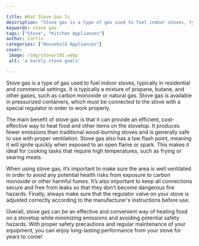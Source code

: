 ```yaml
---

title: What Stove Gas Is
description: "Stove gas is a type of gas used to fuel indoor stoves, typically in residential and commercial settings. It is typically a mixture...you wont regret reading on"
keywords: stove gas
tags: ["Stove", "Kitchen Appliances"]
author: Curtis
categories: ["Household Appliances"]
cover: 
 image: /img/stove/192.webp
 alt: 'a barely stove goals'

---
```


Stove gas is a type of gas used to fuel indoor stoves, typically in residential and commercial settings. It is typically a mixture of propane, butane, and other gases, such as carbon monoxide or natural gas. Stove gas is available in pressurized containers, which must be connected to the stove with a special regulator in order to work properly.

The main benefit of stove gas is that it can provide an efficient, cost-effective way to heat food and other items on the stovetop. It produces fewer emissions than traditional wood-burning stoves and is generally safe to use with proper ventilation. Stove gas also has a low flash point, meaning it will ignite quickly when exposed to an open flame or spark. This makes it ideal for cooking tasks that require high temperatures, such as frying or searing meats. 

When using stove gas, it’s important to make sure the area is well ventilated in order to avoid any potential health risks from exposure to carbon monoxide or other harmful fumes. It’s also important to keep all connections secure and free from leaks so that they don’t become dangerous fire hazards. Finally, always make sure that the regulator valve on your stove is adjusted correctly according to the manufacturer's instructions before use. 

Overall, stove gas can be an effective and convenient way of heating food on a stovetop while minimizing emissions and avoiding potential safety hazards. With proper safety precautions and regular maintenance of your equipment, you can enjoy long-lasting performance from your stove for years to come!
